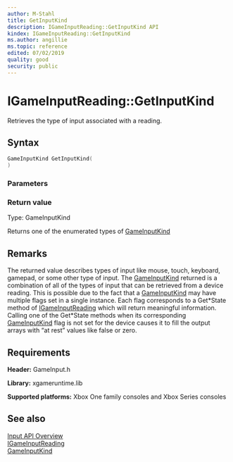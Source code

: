 ```yaml
---
author: M-Stahl
title: GetInputKind
description: IGameInputReading::GetInputKind API
kindex: IGameInputReading::GetInputKind
ms.author: angillie
ms.topic: reference
edited: 07/02/2019
quality: good
security: public
---
```


# IGameInputReading::GetInputKind  

Retrieves the type of input associated with a reading.  

## Syntax  
  
```cpp
GameInputKind GetInputKind(  
)  
```  
  
### Parameters  
  
  
### Return value  

Type: GameInputKind
  
Returns one of the enumerated types of [GameInputKind](../../../enums/gameinputkind.md)  
  
## Remarks  
  
The returned value describes types of input like mouse, touch, keyboard, gamepad, or some other type of input. The [GameInputKind](../../../enums/gameinputkind.md) returned is a combination of all of the types of input that can be retrieved from a device reading. This is possible due to the fact that a [GameInputKind](../../../enums/gameinputkind.md) may have multiple flags set in a single instance. Each flag corresponds to a Get\*State method of [IGameInputReading](../igameinputreading.md) which will return meaningful information. Calling one of the Get\*State methods when its corresponding [GameInputKind](../../../enums/gameinputkind.md) flag is not set for the device causes it to fill the output arrays with “at rest” values like false or zero.  
  
## Requirements  
  
**Header:** GameInput.h
  
**Library:** xgameruntime.lib
  
**Supported platforms:** Xbox One family consoles and Xbox Series consoles  
  
## See also  

[Input API Overview](../../../../../../input/overviews/input-overview.md)  
[IGameInputReading](../igameinputreading.md)  
[GameInputKind](../../../enums/gameinputkind.md)  
